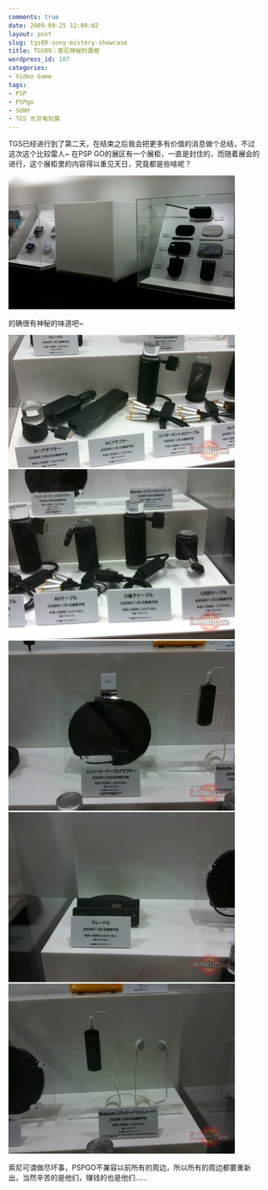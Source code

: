 ```yaml
---
comments: true
date: 2009-09-25 12:09:02
layout: post
slug: tgs09-sony-mistery-showcase
title: TGS09：索尼神秘的展柜
wordpress_id: 107
categories:
- Video Game
tags:
- PSP
- PSPgo
- SONY
- TGS 东京电玩展
---
```


TGS已经进行到了第二天，在结束之后我会把更多有价值的消息做个总结，不过这次这个比较雷人~ 在PSP GO的展区有一个展柜，一直是封住的，而随着展会的进行，这个展柜里的内容得以重见天日，究竟都是些啥呢？




[![](/images/uploads/zb/mistery_tgs2009_1.jpg)](/images/uploads/zb/mistery_tgs2009_1.jpg)




的确很有神秘的味道吧~




[![](/images/uploads/zb/mistery_tgs2009_2.jpg)](/images/uploads/zb/mistery_tgs2009_2.jpg) [![](/images/uploads/zb/mistery_tgs2009_3.jpg)](/images/uploads/zb/mistery_tgs2009_3.jpg)[![](/images/uploads/zb/mistery_tgs2009_4.jpg)](/images/uploads/zb/mistery_tgs2009_4.jpg) [![](/images/uploads/zb/mistery_tgs2009_5.jpg)](/images/uploads/zb/mistery_tgs2009_5.jpg) [![](/images/uploads/zb/mistery_tgs2009_6.jpg)](/images/uploads/zb/mistery_tgs2009_6.jpg)




索尼可谓做尽坏事，PSPGO不兼容以前所有的周边，所以所有的周边都要重新出，当然辛苦的是他们，赚钱的也是他们……



